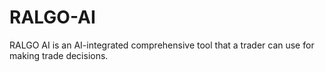 # RALGO-AI
RALGO AI is an AI-integrated comprehensive tool that a trader can use for making trade decisions.
